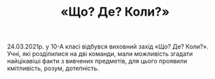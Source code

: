 ﻿---
title: «Що? Де? Коли?»
---

24.03.2021р. у 10-А класі відбувся виховний захід «Що? Де? Коли?». Учні, які розділилися на дві команди, мали можливість згадати найцікавіші факти з вивчених предметів, для цього проявили кмітливість, розум, дотепність.

<slideshow />
